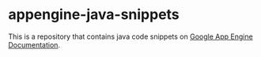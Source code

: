 # appengine-java-snippets

This is a repository that contains java code snippets on [Google App
Engine Documentation](https://cloud.google.com/appengine/docs/).
